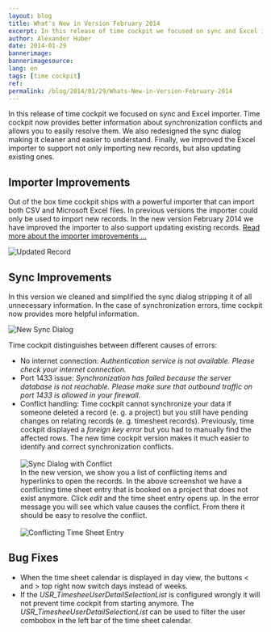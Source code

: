 ```yaml
---
layout: blog
title: What's New in Version February 2014
excerpt: In this release of time cockpit we focused on sync and Excel importer. Time cockpit now provides better information about synchronization conflicts and allows you to easily resolve them. We also redesigned the sync dialog making it cleaner and easier to understand. Finally, we improved the Excel importer to support not only importing new records, but also updating existing ones.
author: Alexander Huber
date: 2014-01-29
bannerimage: 
bannerimagesource: 
lang: en
tags: [time cockpit]
ref: 
permalink: /blog/2014/01/29/Whats-New-in-Version-February-2014
---
```


<p>In this release of time cockpit we focused on sync and Excel importer. Time cockpit now provides better information about synchronization conflicts and allows you to easily resolve them. We also redesigned the sync dialog making it cleaner and easier to understand. Finally, we improved the Excel importer to support not only importing new records, but also updating existing ones.</p><h2>Importer Improvements</h2><p>Out of the box time cockpit ships with a powerful importer that can import both CSV and Microsoft Excel files. In previous versions the importer could only be used to import new records. In the new version February 2014 we have improved the importer to also support updating existing records. <a href="~/blog/2014/01/28/Importer-Improvements" title="Importer improvements in version February 2014">Read more about the importer improvements ...</a></p><p>
  <img title="Updated Record" src="{{site.baseurl}}/content/images/blog/2014/01/Updated Record.png" alt="Updated Record" />
</p><h2>Sync Improvements</h2><p>In this version we cleaned and simplified the sync dialog stripping it of all unnecessary information. In the case of synchronization errors, time cockpit now provides more helpful information. </p><p>
  <img title="New Sync Dialog" src="{{site.baseurl}}/content/images/blog/2014/01/New Sync Dialog.png" alt="New Sync Dialog" />
</p><p>Time cockpit distinguishes between different causes of errors:</p><ul>
  <li>No internet connection: <em>Authentication service is not available. Please check your internet connection.</em></li>
  <li>Port 1433 issue: <em>Synchronization has failed because the server database is not reachable. Please make sure that outbound traffic on port 1433 is allowed in your firewall</em>.</li>
  <li>Conflict handling: Time cockpit cannot synchronize your data if someone deleted a record (e. g. a project) but you still have pending changes on relating records (e. g. timesheet records). Previously, time cockpit displayed a <em>foreign key error</em> but you had to manually find the affected rows. The new time cockpit version makes it much easier to identify and correct synchronization conflicts. 
<br /><br /><img title="Sync Dialog with Conflict" src="{{site.baseurl}}/content/images/blog/2014/01/ConflictingSyncDialog.png" alt="Sync Dialog with Conflict" /><br />
 In the new version, we show you a list of conflicting items and hyperlinks to open the records. In the above screenshot we have a conflicting time sheet entry that is booked on a project that does not exist anymore. Click <em>edit</em> and the time sheet entry opens up. In the error message you will see which value causes the conflict. From there it should be easy to resolve the conflict.
<br /><br /><img title="Conflicting Time Sheet Entry" src="{{site.baseurl}}/content/images/blog/2014/01/Conflicting TS.png" alt="Conflicting Time Sheet Entry" /></li>
</ul><h2>Bug Fixes</h2><ul>
  <li>When the time sheet calendar is displayed in day view, the buttons &lt; and &gt; top right now switch days instead of weeks.</li>
  <li>If the <em>USR_TimesheeUserDetailSelectionList</em> is configured wrongly it will not prevent time cockpit from starting anymore. The <em>USR_TimesheeUserDetailSelectionList</em> can be used to filter the user combobox in the left bar of the time sheet calendar.</li>
</ul>